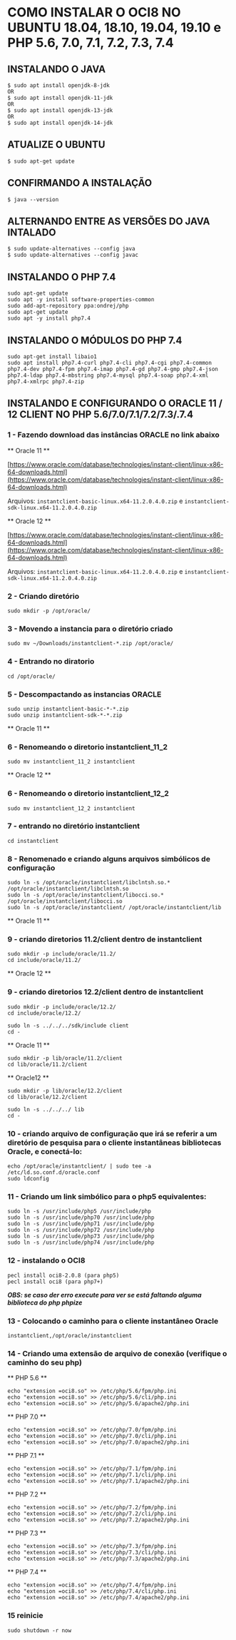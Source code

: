 # COMO INSTALAR O OCI8 NO UBUNTU 18.04, 18.10, 19.04, 19.10 e PHP 5.6, 7.0, 7.1, 7.2, 7.3, 7.4

## INSTALANDO O JAVA
```
$ sudo apt install openjdk-8-jdk
OR
$ sudo apt install openjdk-11-jdk
OR
$ sudo apt install openjdk-13-jdk
OR
$ sudo apt install openjdk-14-jdk
```
## ATUALIZE O UBUNTU
``
$ sudo apt-get update
``
## CONFIRMANDO A INSTALAÇÃO
```
$ java --version
```
## ALTERNANDO ENTRE AS VERSÕES DO JAVA INTALADO
```
$ sudo update-alternatives --config java
$ sudo update-alternatives --config javac
```

## INSTALANDO O PHP 7.4

```
sudo apt-get update
sudo apt -y install software-properties-common
sudo add-apt-repository ppa:ondrej/php
sudo apt-get update
sudo apt -y install php7.4
```

## INSTALANDO O MÓDULOS DO PHP 7.4

```
sudo apt-get install libaio1
sudo apt install php7.4-curl php7.4-cli php7.4-cgi php7.4-common php7.4-dev php7.4-fpm php7.4-imap php7.4-gd php7.4-gmp php7.4-json php7.4-ldap php7.4-mbstring php7.4-mysql php7.4-soap php7.4-xml php7.4-xmlrpc php7.4-zip
```

## INSTALANDO E CONFIGURANDO O ORACLE  11 / 12  CLIENT NO PHP 5.6/7.0/7.1/7.2/7.3/.7.4

### 1 - Fazendo download das instâncias ORACLE no link abaixo
** Oracle 11 **

[https://www.oracle.com/database/technologies/instant-client/linux-x86-64-downloads.html](https://www.oracle.com/database/technologies/instant-client/linux-x86-64-downloads.html)

Arquivos: `instantclient-basic-linux.x64-11.2.0.4.0.zip` e `instantclient-sdk-linux.x64-11.2.0.4.0.zip`

** Oracle 12 **

[https://www.oracle.com/database/technologies/instant-client/linux-x86-64-downloads.html](https://www.oracle.com/database/technologies/instant-client/linux-x86-64-downloads.html)

Arquivos: `instantclient-basic-linux.x64-11.2.0.4.0.zip` e `instantclient-sdk-linux.x64-11.2.0.4.0.zip`

### 2 - Criando diretório

```
sudo mkdir -p /opt/oracle/
```

### 3 - Movendo a instancia para o diretório criado

```
sudo mv ~/Downloads/instantclient-*.zip /opt/oracle/
```

### 4 - Entrando no diratorio

```
cd /opt/oracle/
```

### 5 - Descompactando as instancias ORACLE

```
sudo unzip instantclient-basic-*-*.zip
sudo unzip instantclient-sdk-*-*.zip
```

** Oracle 11 ** 
### 6 - Renomeando o diretorio instantclient_11_2

```
sudo mv instantclient_11_2 instantclient
```

** Oracle 12 **
### 6 - Renomeando o diretorio instantclient_12_2

```
sudo mv instantclient_12_2 instantclient
```

### 7 - entrando no diretório instantclient 

```
cd instantclient
```

### 8 - Renomenado e criando alguns arquivos simbólicos de configuração

```
sudo ln -s /opt/oracle/instantclient/libclntsh.so.* /opt/oracle/instantclient/libclntsh.so
sudo ln -s /opt/oracle/instantclient/libocci.so.* /opt/oracle/instantclient/libocci.so
sudo ln -s /opt/oracle/instantclient/ /opt/oracle/instantclient/lib
```

** Oracle 11 **
### 9 - criando diretorios 11.2/client dentro de instantclient

```
sudo mkdir -p include/oracle/11.2/
cd include/oracle/11.2/
```

** Oracle 12 **
### 9 - criando diretorios 12.2/client dentro de instantclient

```
sudo mkdir -p include/oracle/12.2/
cd include/oracle/12.2/
```

```
sudo ln -s ../../../sdk/include client
cd -
```

** Oracle 11 **

```
sudo mkdir -p lib/oracle/11.2/client
cd lib/oracle/11.2/client
```

** Oracle12 **

```
sudo mkdir -p lib/oracle/12.2/client
cd lib/oracle/12.2/client
```

```
sudo ln -s ../../../ lib
cd -
```

### 10 - criando arquivo de configuração que irá se referir a um diretório de pesquisa para o cliente instantâneas bibliotecas Oracle, e conectá-lo:

```
echo /opt/oracle/instantclient/ | sudo tee -a /etc/ld.so.conf.d/oracle.conf
sudo ldconfig
```

### 11 - Criando um link simbólico para o php5 equivalentes:

```
sudo ln -s /usr/include/php5 /usr/include/php
sudo ln -s /usr/include/php70 /usr/include/php
sudo ln -s /usr/include/php71 /usr/include/php
sudo ln -s /usr/include/php72 /usr/include/php
sudo ln -s /usr/include/php73 /usr/include/php
sudo ln -s /usr/include/php74 /usr/include/php
```

### 12 - instalando o OCI8

```
pecl install oci8-2.0.8 (para php5)
pecl install oci8 (para php7+)
```

***OBS: se caso der erro execute para ver se está faltando alguma biblioteca do php
phpize***

### 13 - Colocando o caminho para o cliente instantâneo Oracle

```
instantclient,/opt/oracle/instantclient
```

### 14 - Criando uma extensão de arquivo de conexão (verifique o caminho do seu php)

** PHP 5.6 **
```
echo "extension =oci8.so" >> /etc/php/5.6/fpm/php.ini
echo "extension =oci8.so" >> /etc/php/5.6/cli/php.ini
echo "extension =oci8.so" >> /etc/php/5.6/apache2/php.ini
```

** PHP 7.0 **
```
echo "extension =oci8.so" >> /etc/php/7.0/fpm/php.ini
echo "extension =oci8.so" >> /etc/php/7.0/cli/php.ini
echo "extension =oci8.so" >> /etc/php/7.0/apache2/php.ini
```

** PHP 7.1 **
```
echo "extension =oci8.so" >> /etc/php/7.1/fpm/php.ini
echo "extension =oci8.so" >> /etc/php/7.1/cli/php.ini
echo "extension =oci8.so" >> /etc/php/7.1/apache2/php.ini
```

** PHP 7.2 **
```
echo "extension =oci8.so" >> /etc/php/7.2/fpm/php.ini
echo "extension =oci8.so" >> /etc/php/7.2/cli/php.ini
echo "extension =oci8.so" >> /etc/php/7.2/apache2/php.ini
```

** PHP 7.3 **
```
echo "extension =oci8.so" >> /etc/php/7.3/fpm/php.ini
echo "extension =oci8.so" >> /etc/php/7.3/cli/php.ini
echo "extension =oci8.so" >> /etc/php/7.3/apache2/php.ini
```

** PHP 7.4 **
```
echo "extension =oci8.so" >> /etc/php/7.4/fpm/php.ini
echo "extension =oci8.so" >> /etc/php/7.4/cli/php.ini
echo "extension =oci8.so" >> /etc/php/7.4/apache2/php.ini
```

### 15 reinicie

```
sudo shutdown -r now
```
